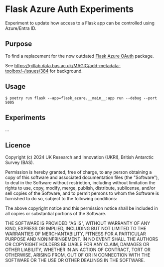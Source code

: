 # Flask Azure Auth Experiments

Experiment to update how access to a Flask app can be controlled using Azure/Entra ID.

## Purpose

To find a replacement for the now outdated
[Flask Azure OAuth](https://gitlab.data.bas.ac.uk/web-apps/flask-extensions/flask-azure-oauth) package.

See https://gitlab.data.bas.ac.uk/MAGIC/add-metadata-toolbox/-/issues/384 for background.

## Usage

```
$ poetry run flask --app=flask_azure.__main__:app run --debug --port 5005
```

## Experiments

...

## Licence

Copyright (c) 2024 UK Research and Innovation (UKRI), British Antarctic Survey (BAS).

Permission is hereby granted, free of charge, to any person obtaining a copy
of this software and associated documentation files (the "Software"), to deal
in the Software without restriction, including without limitation the rights
to use, copy, modify, merge, publish, distribute, sublicense, and/or sell
copies of the Software, and to permit persons to whom the Software is
furnished to do so, subject to the following conditions:

The above copyright notice and this permission notice shall be included in all
copies or substantial portions of the Software.

THE SOFTWARE IS PROVIDED "AS IS", WITHOUT WARRANTY OF ANY KIND, EXPRESS OR
IMPLIED, INCLUDING BUT NOT LIMITED TO THE WARRANTIES OF MERCHANTABILITY,
FITNESS FOR A PARTICULAR PURPOSE AND NONINFRINGEMENT. IN NO EVENT SHALL THE
AUTHORS OR COPYRIGHT HOLDERS BE LIABLE FOR ANY CLAIM, DAMAGES OR OTHER
LIABILITY, WHETHER IN AN ACTION OF CONTRACT, TORT OR OTHERWISE, ARISING FROM,
OUT OF OR IN CONNECTION WITH THE SOFTWARE OR THE USE OR OTHER DEALINGS IN THE
SOFTWARE.

